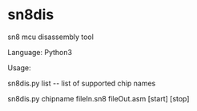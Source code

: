 # sn8dis
sn8 mcu disassembly tool

Language: Python3

Usage:

sn8dis.py list  --  list of supported chip names

sn8dis.py chipname fileIn.sn8 fileOut.asm [start] [stop]
